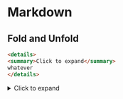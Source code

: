 # Markdown

## Fold and Unfold

```markdown
<details>
<summary>Click to expand</summary>
whatever
</details>
```

<details>
<summary>Click to expand</summary>
whatever
</details>
